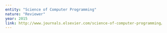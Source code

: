 ```yaml
---
entity: "Science of Computer Programming"
nature: "Reviewer"
year: 2015
link: http://www.journals.elsevier.com/science-of-computer-programming/
---
```

